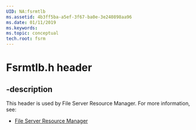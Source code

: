 ```yaml
---
UID: NA:fsrmtlb
ms.assetid: 4b3ff5ba-a5ef-3f67-ba0e-3e240898aa96
ms.date: 01/11/2019
ms.keywords: 
ms.topic: conceptual
tech.root: fsrm
---
```


# Fsrmtlb.h header


## -description


This header is used by File Server Resource Manager. For more information, see:

- [File Server Resource Manager](../_fsrm/index.md)

